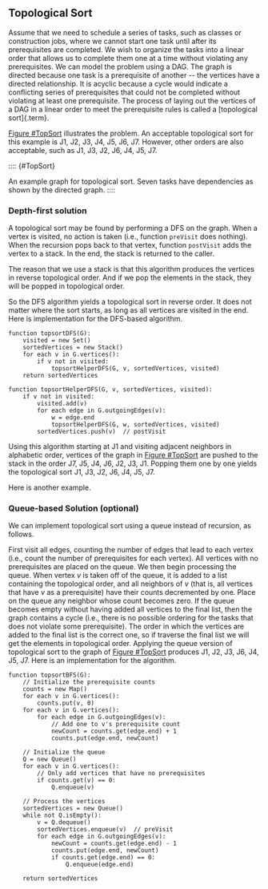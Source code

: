 
## Topological Sort

Assume that we need to schedule a series of tasks, such as classes or
construction jobs, where we cannot start one task until after its
prerequisites are completed. We wish to organize the tasks into a linear
order that allows us to complete them one at a time without violating
any prerequisites. We can model the problem using a DAG. The graph is
directed because one task is a prerequisite of another -- the vertices
have a directed relationship. It is acyclic because a cycle would
indicate a conflicting series of prerequisites that could not be
completed without violating at least one prerequisite. The process of
laying out the vertices of a DAG in a linear order to meet the
prerequisite rules is called a [topological sort]{.term}.

[Figure #TopSort](#TopSort) illustrates the
problem. An acceptable topological sort for this example is J1, J2, J3,
J4, J5, J6, J7. However, other orders are also acceptable, such as J1,
J3, J2, J6, J4, J5, J7.

:::: {#TopSort}
<inlineav id="topSortCON" src="Graph/topSortCON.js" name="Graph/topSortCON" static/>

An example graph for topological sort. Seven tasks have dependencies as
shown by the directed graph.
::::

### Depth-first solution

A topological sort may be found by performing a DFS on the graph. When a
vertex is visited, no action is taken (i.e., function `preVisit` does
nothing). When the recursion pops back to that vertex, function
`postVisit` adds the vertex to a stack. In the end, the stack is
returned to the caller.

The reason that we use a stack is that this algorithm produces the
vertices in reverse topological order. And if we pop the elements in the
stack, they will be popped in topological order.

So the DFS algorithm yields a topological sort in reverse order. It does
not matter where the sort starts, as long as all vertices are visited in
the end. Here is implementation for the DFS-based algorithm.

    function topsortDFS(G):
        visited = new Set()
        sortedVertices = new Stack()
        for each v in G.vertices():
            if v not in visited:
                topsortHelperDFS(G, v, sortedVertices, visited)
        return sortedVertices

    function topsortHelperDFS(G, v, sortedVertices, visited):
        if v not in visited:
            visited.add(v)
            for each edge in G.outgoingEdges(v):
                w = edge.end
                topsortHelperDFS(G, w, sortedVertices, visited)
            sortedVertices.push(v)  // postVisit

Using this algorithm starting at J1 and visiting adjacent neighbors in
alphabetic order, vertices of the graph in 
[Figure #TopSort](#TopSort) are pushed to the stack
in the order J7, J5, J4, J6, J2, J3, J1. Popping them one by one yields
the topological sort J1, J3, J2, J6, J4, J5, J7.

Here is another example.

<inlineav id="topSortDFSCON" src="Graph/topSortDFSCON.js" name="TopSort Slideshow" links="Graph/topSortDFSCON.css"/>

### Queue-based Solution (optional)

We can implement topological sort using a queue instead of recursion, as follows.

First visit all edges, counting the number of edges that lead to each
vertex (i.e., count the number of prerequisites for each vertex). All
vertices with no prerequisites are placed on the queue. We then begin
processing the queue. When vertex $v$ is taken off of the queue, it is
added to a list containing the topological order, and all neighbors of
$v$ (that is, all vertices that have $v$ as a prerequisite) have their
counts decremented by one. Place on the queue any neighbor whose count
becomes zero. If the queue becomes empty without having added all
vertices to the final list, then the graph contains a cycle (i.e., there
is no possible ordering for the tasks that does not violate some
prerequisite). The order in which the vertices are added to the final
list is the correct one, so if traverse the final list we will get the
elements in topological order. Applying the queue version of topological
sort to the graph of [Figure #TopSort](#TopSort) 
produces J1, J2, J3, J6, J4, J5, J7. Here is an
implementation for the algorithm.

    function topsortBFS(G):
        // Initialize the prerequisite counts
        counts = new Map()
        for each v in G.vertices():
            counts.put(v, 0)
        for each v in G.vertices():
            for each edge in G.outgoingEdges(v):
                // Add one to v's prerequisite count
                newCount = counts.get(edge.end) + 1
                counts.put(edge.end, newCount)

        // Initialize the queue
        Q = new Queue()
        for each v in G.vertices():
            // Only add vertices that have no prerequisites
            if counts.get(v) == 0:
                Q.enqueue(v)

        // Process the vertices
        sortedVertices = new Queue()
        while not Q.isEmpty():
            v = Q.dequeue()
            sortedVertices.enqueue(v)  // preVisit
            for each edge in G.outgoingEdges(v):
                newCount = counts.get(edge.end) - 1
                counts.put(edge.end, newCount)
                if counts.get(edge.end) == 0:
                    Q.enqueue(edge.end)

        return sortedVertices

<inlineav id="topSortQCON" src="Graph/topSortQCON.js" name="topSortQCON Slideshow" links="Graph/topSortQCON.css"/>
